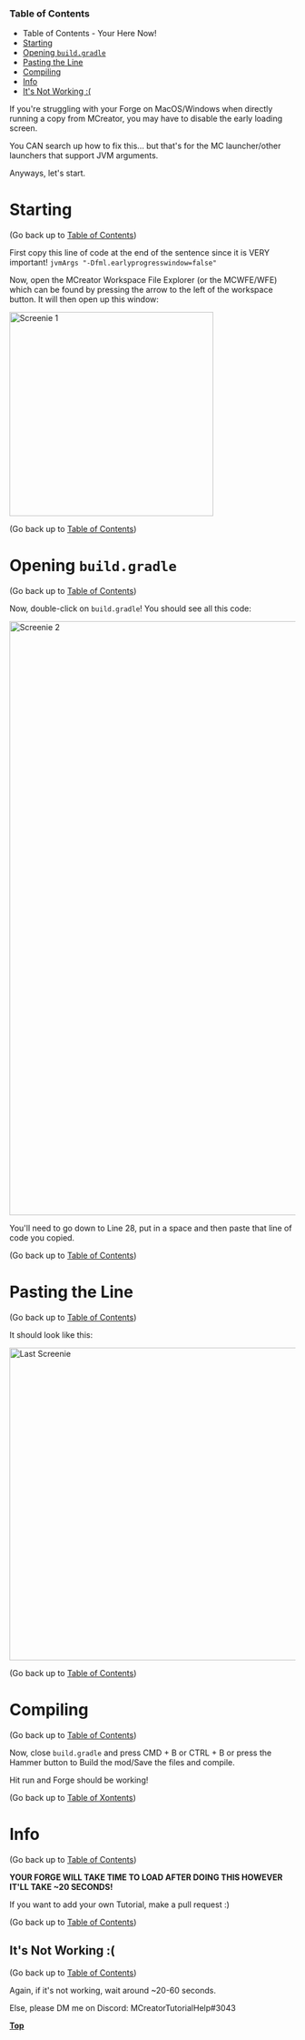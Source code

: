 ### Table of Contents

- Table of Contents - Your Here Now!
- [Starting](#starting)
- [Opening `build.gradle`](#opening-buildgradle)
- [Pasting the Line](#pasting-the-line)
- [Compiling](#compiling)
- [Info](#info)
- [It's Not Working :(](#its-not-working-)

If you're struggling with your Forge on MacOS/Windows when directly running a copy from MCreator, you may have to disable the early loading screen.

You CAN search up how to fix this... but that's for the MC launcher/other launchers that support JVM arguments.

Anyways, let's start.

# Starting

(Go back up to [Table of Contents](#table-of-contents))

First copy this line of code at the end of the sentence since it is VERY important! `jvmArgs "-Dfml.earlyprogresswindow=false"`

Now, open the MCreator Workspace File Explorer (or the MCWFE/WFE) which can be found by pressing the arrow to the left of the workspace button. It will then open up this window:

<img width="359" alt="Screenie 1" src="https://user-images.githubusercontent.com/69256931/112299742-00b56800-8c90-11eb-9b59-0cd6cb0a7dc1.png">

(Go back up to [Table of Contents](#table-of-contents))

# Opening `build.gradle`

(Go back up to [Table of Contents](#table-of-contents))

Now, double-click on `build.gradle`! You should see all this code:

<img width="1045" alt="Screenie 2" src="https://user-images.githubusercontent.com/69256931/112299961-3bb79b80-8c90-11eb-8326-26ce57c8c7ae.png">

You'll need to go down to Line 28, put in a space and then paste that line of code you copied.

(Go back up to [Table of Contents](#table-of-contents))

# Pasting the Line

(Go back up to [Table of Contents](#table-of-contents))

It should look like this:

<img width="550" alt="Last Screenie" src="https://user-images.githubusercontent.com/69256931/112300168-73264800-8c90-11eb-8254-edd11e51bdc2.png">

(Go back up to [Table of Contents](#table-of-contents))

# Compiling

(Go back up to [Table of Contents](#table-of-contents))

Now, close `build.gradle` and press CMD + B or CTRL + B or press the Hammer button to Build the mod/Save the files and compile.

Hit run and Forge should be working!

(Go back up to [Table of Xontents](#table-of-contents))

# Info

(Go back up to [Table of Contents](#table-of-contents))

**YOUR FORGE WILL TAKE TIME TO LOAD AFTER DOING THIS HOWEVER IT'LL TAKE ~20 SECONDS!**

If you want to add your own Tutorial, make a pull request :)

(Go back up to [Table of Contents](#table-of-contents))

## It's Not Working :(

(Go back up to [Table of Contents](#table-of-contents))

Again, if it's not working, wait around ~20-60 seconds.

Else, please DM me on Discord: MCreatorTutorialHelp#3043

**[Top](#table-of-contents)**
